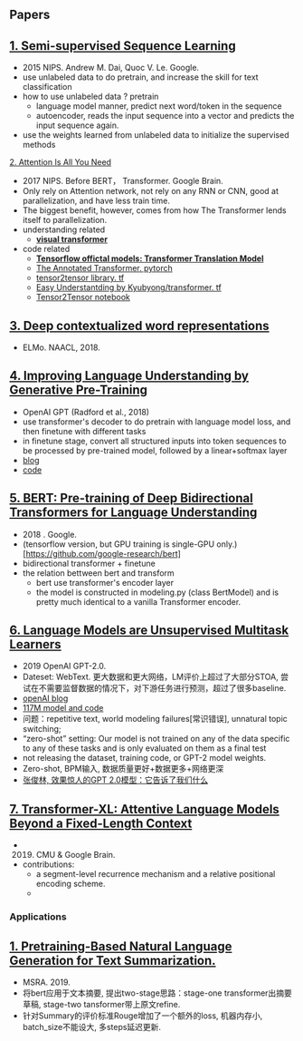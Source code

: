 
## Papers

[1. Semi-supervised Sequence Learning](https://arxiv.org/abs/1511.01432)
-----

- 2015 NIPS. Andrew M. Dai, Quoc V. Le. Google.
- use unlabeled data to do pretrain, and increase the skill for text classification
- how to use unlabeled data ? pretrain
    - language model manner, predict next word/token in the sequence
    - autoencoder, reads the input sequence into a vector and predicts the input sequence again.
- use the weights learned from unlabeled data to initialize the supervised methods



[2. Attention Is All You Need](https://papers.nips.cc/paper/7181-attention-is-all-you-need.pdf)
- 2017 NIPS. Before BERT， Transformer. Google Brain.
- Only rely on Attention network, not rely on any RNN or CNN, good at parallelization, and have less train time.
- The biggest benefit, however, comes from how The Transformer lends itself to parallelization.
- understanding related
    - [**visual transformer**](https://jalammar.github.io/illustrated-transformer/)
- code related
    - [**Tensorflow offictal models: Transformer Translation Model**](https://github.com/tensorflow/models/tree/master/official/transformer)
    - [The Annotated Transformer. pytorch](http://nlp.seas.harvard.edu/2018/04/03/attention.html)
    - [tensor2tensor library. tf](https://github.com/tensorflow/tensor2tensor/blob/master/tensor2tensor/models/transformer.py)
    - [Easy Understantding by Kyubyong/transformer. tf](https://github.com/Kyubyong/transformer)
    - [Tensor2Tensor notebook](https://colab.research.google.com/github/tensorflow/tensor2tensor/blob/master/tensor2tensor/notebooks/hello_t2t.ipynb)
        
    
[3. Deep contextualized word representations](https://aclweb.org/anthology/N18-1202)
------
- ELMo. NAACL, 2018.

    
[4. Improving Language Understanding by Generative Pre-Training](https://s3-us-west-2.amazonaws.com/openai-assets/research-covers/language-unsupervised/language_understanding_paper.pdf)
------
- OpenAI GPT (Radford et al., 2018)
- use transformer's decoder to do pretrain with language model loss, and then finetune with different tasks
- in finetune stage, convert all structured inputs into token sequences to be processed by pre-trained model, followed by a linear+softmax layer
- [blog](https://blog.openai.com/language-unsupervised/)
- [code](https://github.com/openai/finetune-transformer-lm)
    
        
[5. BERT: Pre-training of Deep Bidirectional Transformers for Language Understanding](https://arxiv.org/pdf/1810.04805.pdf)
------
- 2018 . Google.
- (tensorflow version, but GPU training is single-GPU only.)[https://github.com/google-research/bert]
- bidirectional transformer + finetune
- the relation bettween bert and transform
    - bert use transformer's encoder layer
    - the model is constructed in modeling.py (class BertModel) and is pretty much identical to a vanilla Transformer encoder.

    
[6. Language Models are Unsupervised Multitask Learners](https://d4mucfpksywv.cloudfront.net/better-language-models/language-models.pdf)
------
- 2019 OpenAI GPT-2.0. 
- Dateset: WebText. 更大数据和更大网络，LM评价上超过了大部分STOA, 尝试在不需要监督数据的情况下，对下游任务进行预测，超过了很多baseline.
- [openAI blog](https://blog.openai.com/better-language-models/)
- [117M model and code](https://github.com/openai/gpt-2)
- 问题：repetitive text, world modeling failures[常识错误], unnatural topic switching;
- “zero-shot” setting: Our model is not trained on any of the data specific to any of these tasks and is only evaluated on them as a final test
- not releasing the dataset, training code, or GPT-2 model weights.
- Zero-shot, BPM输入, 数据质量更好+数据更多+网络更深
- [张俊林, 效果惊人的GPT 2.0模型：它告诉了我们什么](https://zhuanlan.zhihu.com/p/56865533)
    
    
[7. Transformer-XL: Attentive Language Models Beyond a Fixed-Length Context](https://arxiv.org/pdf/1901.02860.pdf)
------
- 2019. CMU & Google Brain.
- contributions:
    - a segment-level recurrence mechanism and a relative positional encoding scheme.
    - 

    
### Applications 
[1. Pretraining-Based Natural Language Generation for Text Summarization.](https://arxiv.org/pdf/1902.09243.pdf)
------
- MSRA. 2019.
- 将bert应用于文本摘要, 提出two-stage思路：stage-one transformer出摘要草稿, stage-two tansformer带上原文refine.
- 针对Summary的评价标准Rouge增加了一个额外的loss, 机器内存小, batch_size不能设大, 多steps延迟更新.
    

    